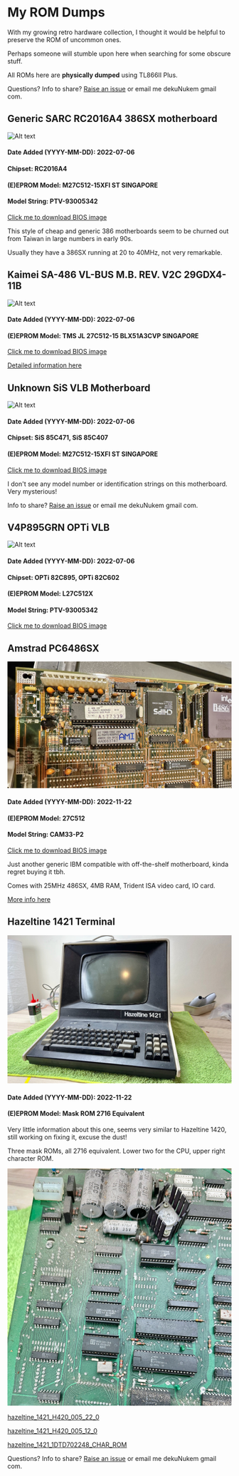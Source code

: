 # My ROM Dumps

With my growing retro hardware collection, I thought it would be helpful to preserve the ROM of uncommon ones.

Perhaps someone will stumble upon here when searching for some obscure stuff.

All ROMs here are **physically dumped** using TL866II Plus.

Questions? Info to share? [Raise an issue](https://github.com/dekuNukem/BIOS_ROM_Dumps/issues) or email me dekuNukem gmail com.

## Generic SARC RC2016A4 386SX motherboard

![Alt text](motherboards/photos/sarc_386.JPG)

#### Date Added (YYYY-MM-DD): 2022-07-06

#### Chipset: RC2016A4

#### (E)EPROM Model: M27C512-15XFI ST SINGAPORE

#### Model String: PTV-93005342

[Click me to download BIOS image](motherboards/SARC_386SX.BIN)

This style of cheap and generic 386 motherboards seem to be churned out from Taiwan in large numbers in early 90s.

Usually they have a 386SX running at 20 to 40MHz, not very remarkable.

## Kaimei SA-486 VL-BUS M.B. REV. V2C 29GDX4-11B

![Alt text](motherboards/photos/29gdx4.JPG)

#### Date Added (YYYY-MM-DD): 2022-07-06

#### (E)EPROM Model: TMS JL 27C512-15 BLX51A3CVP SINGAPORE

[Click me to download BIOS image](motherboards/29GDX4.BIN)

[Detailed information here](https://www.ultimateretro.net/en/motherboards/5545)

## Unknown SiS VLB Motherboard

![Alt text](motherboards/photos/sis_vlb.JPG)

#### Date Added (YYYY-MM-DD): 2022-07-06

#### Chipset: SiS 85C471, SiS 85C407

#### (E)EPROM Model: M27C512-15XFI ST SINGAPORE

[Click me to download BIOS image](motherboards/SIS_85C471.BIN)

I don't see any model number or identification strings on this motherboard. Very mysterious!

Info to share? [Raise an issue](https://github.com/dekuNukem/BIOS_ROM_Dumps/issues) or email me dekuNukem gmail com.

## V4P895GRN OPTi VLB

![Alt text](motherboards/photos/v4p895grn.JPG)

#### Date Added (YYYY-MM-DD): 2022-07-06

#### Chipset: OPTi 82C895, OPTi 82C602

#### (E)EPROM Model: L27C512X

#### Model String: PTV-93005342

[Click me to download BIOS image](motherboards/V4P895GRN.BIN)

## Amstrad PC6486SX

![Alt text](motherboards/photos/amstrad_486.jpeg)

#### Date Added (YYYY-MM-DD): 2022-11-22

#### (E)EPROM Model: 27C512

#### Model String: CAM33-P2

[Click me to download BIOS image](motherboards/amstrad_PC6486sx_27C512@DIP28.BIN)

Just another generic IBM compatible with off-the-shelf motherboard, kinda regret buying it tbh.

Comes with 25MHz 486SX, 4MB RAM, Trident ISA video card, IO card.

[More info here](https://stason.org/TULARC/pc/motherboards/A/AUVA-COMPUTER-INC-486-CAM33-P2-CPM20-P0-CPM25-P0.html)

## Hazeltine 1421 Terminal

![Alt text](motherboards/photos/hazeltine_1421.jpeg)

#### Date Added (YYYY-MM-DD): 2022-11-22

#### (E)EPROM Model: Mask ROM 2716 Equivalent

Very little information about this one, seems very similar to Hazeltine 1420, still working on fixing it, excuse the dust!

Three mask ROMs, all 2716 equivalent. Lower two for the CPU, upper right character ROM.

![Alt text](motherboards/photos/hazeltine_pcb.jpeg)

[hazeltine_1421_H420_005_22_0](motherboards/hazeltine_1421_H420_005_22_0_M2716@DIP24.BIN)

[hazeltine_1421_H420_005_12_0](motherboards/hazeltine_1421_H420_005_12_0_M2716@DIP24.BIN)

[hazeltine_1421_1DTD702248_CHAR_ROM](motherboards/hazeltine_1421_1DTD702248_CHAR_ROM_M2716@DIP24.BIN)


Questions? Info to share? [Raise an issue](https://github.com/dekuNukem/BIOS_ROM_Dumps/issues) or email me dekuNukem gmail com.
